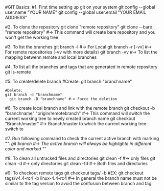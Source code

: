 #GIT Basics:
#1. First time setting up git on your system
    git config --global user.name "YOUR NAME"
    git config --global user.email "YOUR EMAIL ADDRESS"

#2. To clone the repository
    git clone "remote repository"
    git clone --bare "remote repository" #-> This command will create bare repository and you won't get the working tree 

#3. To list the branches
    git branch -l  #-> For Local
    git branch -r [-vv] #-> For remote repositories (-vv with more details)
    git branch -vv  #-> To list the mapping betwenn remote and local branches
   
#4. To list all the branches and tags that are generated in remote repository
    git ls-remote

#5. To create/delete branch
    #Create:
    git branch "branchname"
    
    #Delete:
    git branch -d "branchname"
	  git branch -D "branchname" #-> Force the deletion
	  
#6. To create local branch and link with the remote branch
    git checkout -b "branchname" "origin/remotebranch"  #-> This command will switch the current working tree to 
                                                              newly created branch name
    git checkout "Branch/master" #-> Branch/master to which the current working tree switch to
    
#7. Run following command to check the current active branch with marking "*".
    git branch  #-> The active branch will always be highlighte in different color and marked "*"
    
#8. To clean all untracked files and directories
	  git clean -f #-> only files
	  git clean -d #-> only directories
	  git clean -fd #-> Both files and directories 
	  
#9. To checkout remote tags
    git checkout tags/<tag-version> -b <Local branch name>
    #EX:
      git checkout tags/v4.4-rc4 -b linux-4.4-rc4  #-> In general the branch name must not be similar to the tag version to avoid 
                                                      the confusion between branch and tag
